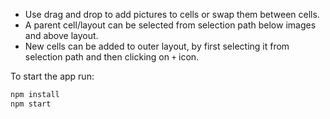 - Use drag and drop to add pictures to cells or swap them between cells.
- A parent cell/layout can be selected from selection path below images and above layout.
- New cells can be added to outer layout, by first selecting it from selection path and then clicking on `+` icon.

To start the app run:
```bash
npm install
npm start
```